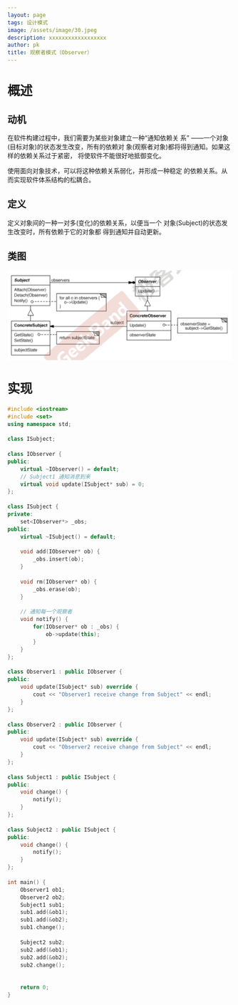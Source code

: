 ```yaml
---
layout: page
tags: 设计模式
image: /assets/image/30.jpeg
description: xxxxxxxxxxxxxxxxxx
author: pk
title: 观察者模式（Observer）
---
```


# 概述

## 动机

在软件构建过程中，我们需要为某些对象建立一种“通知依赖关 系” ——一个对象(目标对象)的状态发生改变，所有的依赖对 象(观察者对象)都将得到通知。如果这样的依赖关系过于紧密， 将使软件不能很好地抵御变化。

使用面向对象技术，可以将这种依赖关系弱化，并形成一种稳定 的依赖关系。从而实现软件体系结构的松耦合。

## 定义

定义对象间的一种一对多(变化)的依赖关系，以便当一个 对象(Subject)的状态发生改变时，所有依赖于它的对象都 得到通知并自动更新。

## 类图

![/assets/content/2.png](/assets/content/2.png)



# 实现

```cpp
#include <iostream>
#include <set>
using namespace std;

class ISubject;

class IObserver {
public:
    virtual ~IObserver() = default;
    // Subject1 通知消息到来
    virtual void update(ISubject* sub) = 0;
};

class ISubject {
private:
    set<IObserver*> _obs;
public:
    virtual ~ISubject() = default;

    void add(IObserver* ob) {
        _obs.insert(ob);
    }

    void rm(IObserver* ob) {
        _obs.erase(ob);
    }

    // 通知每一个观察者
    void notify() {
        for(IObserver* ob : _obs) {
            ob->update(this);
        }
    }
};

class Observer1 : public IObserver {
public:
    void update(ISubject* sub) override {
        cout << "Observer1 receive change from Subject" << endl;
    }
};

class Observer2 : public IObserver {
public:
    void update(ISubject* sub) override {
        cout << "Observer2 receive change from Subject" << endl;
    }
};

class Subject1 : public ISubject {
public:
    void change() {
        notify();
    }
};

class Subject2 : public ISubject {
public:
    void change() {
        notify();
    }
};

int main() {
    Observer1 ob1;
    Observer2 ob2;
    Subject1 sub1;
    sub1.add(&ob1);
    sub1.add(&ob2);
    sub1.change();

    Subject2 sub2;
    sub2.add(&ob1);
    sub2.add(&ob2);
    sub2.change();


    return 0;
}
```



